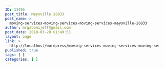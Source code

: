 ```yaml
---
ID: 11406
post_title: Maysville 26833
post_name: >
  moving-services-moving-services-moving-services-maysville-26833
author: mrgabonijeff@gmail.com
post_date: 2018-03-28 01:49:53
layout: page
link: >
  http://localhost/wordpress/moving-services-moving-services-moving-services-maysville-26833/
published: true
tags: [ ]
categories: [ ]
---
```

